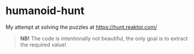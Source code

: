 # humanoid-hunt

My attempt at solving the puzzles at https://hunt.reaktor.com/

>**NB!** The code is intentionally not beautiful, the only goal is to extract the required value!